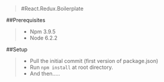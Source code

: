> #React.Redux.Boilerplate

##Prerequisites
>- Npm 3.9.5
>- Node 6.2.2


##Setup
>- Pull the initial commit (first version of package.json)
>- Run `npm install` at root directory.
>- And then.....
